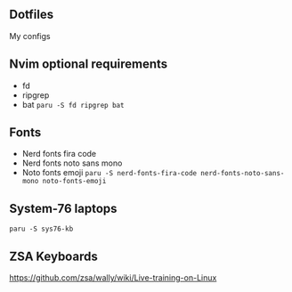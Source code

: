 ## Dotfiles
My configs

## Nvim optional requirements
* fd
* ripgrep
* bat
`paru -S fd ripgrep bat`

## Fonts
* Nerd fonts fira code
* Nerd fonts noto sans mono
* Noto fonts emoji
`paru -S nerd-fonts-fira-code nerd-fonts-noto-sans-mono noto-fonts-emoji`

## System-76 laptops
`paru -S sys76-kb`

## ZSA Keyboards
https://github.com/zsa/wally/wiki/Live-training-on-Linux
